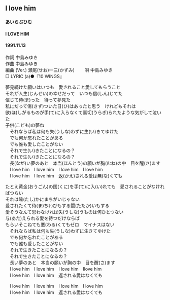 ## I love him
#### あいらぶひむ
#### I LOVE HIM
#### 1991.11.13  


作詞     中島みゆき  
作曲      中島みゆき  
編曲 (Ver.) 瀬尾(せお)一三(かずみ)　　 
唄     中島みゆき   
□ LYRIC (a)●『10 WINGS』 　   　
   
   
   
夢見続けた願いはいつも　愛されること愛してもらうこと   
それが人生(じんせい)の幸せだって　いつも信(しん)じてた　   
信じて待(ま)った　待って夢見た   
私にだって傷(きず)ついた日(ひ)はあったと思う　けれどもそれは   
欲(ほ)しがるものが手(て)に入らなくて裏切(うらぎ)られたような気がして泣いた   
子供(こども)の夢ね   
　それならば私は何も失(うしな)わずに生(い)きてゆけた   
　でも何か忘れたことがある   
　でも誰も愛したことがない   
　それで生(い)きたことになるの？   
　それで生(い)きたことになるの？   
　長(なが)い夢のあと　本当(ほんとう)の願いが胸(むね)の中　目を醒(さ)ます   
　I love him　I love him　I love him　I love him   
　I love him　I love him　返(かえ)される愛は無(な)くても   
   
たとえ黄金(おうごん)の国(くに)を手(て)に入(い)れても　愛されることがなければつらい   
それは確(たし)かにまちがいじゃない   
愛されたくて待(ま)ちわびもする闘(たたか)いもする   
愛そうなんて思わなければ失(うしな)うものは何ひとつない   
与(あた)えられる愛を待つだけならば   
もらいそこねても悪(わる)くてもゼロ　マイナスはない   
　それならば私は何も失(うしな)わずに生きてゆけた   
　でも何か忘れたことがある   
　でも誰も愛したことがない   
　それで生きたことになるの？   
　それで生きたことになるの？   
　長い夢のあと　本当の願いが胸の中　目を醒(さ)ます   
　I love him　I love him　I love him　Ilove him　   
　I love him　I love him　返される愛はなくても   
   
　I love him　I love him　I love him　I love him　   
　I love him　I love him　返される愛はなくても   